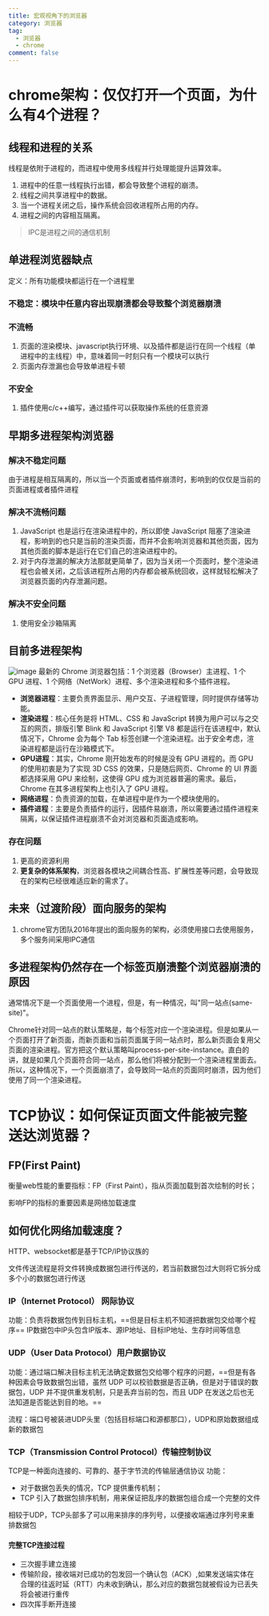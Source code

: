 ```yaml
---
title: 宏观视角下的浏览器
category: 浏览器
tag:
  - 浏览器
  - chrome
comment: false
---
```


# chrome架构：仅仅打开一个页面，为什么有4个进程？
## 线程和进程的关系
线程是依附于进程的，而进程中使用多线程并行处理能提升运算效率。
1. 进程中的任意一线程执行出错，都会导致整个进程的崩溃。
2. 线程之间共享进程中的数据。
3. 当一个进程关闭之后，操作系统会回收进程所占用的内存。
4. 进程之间的内容相互隔离。

> IPC是进程之间的通信机制

## 单进程浏览器缺点
定义：所有功能模块都运行在一个进程里

### 不稳定：模块中任意内容出现崩溃都会导致整个浏览器崩溃

### 不流畅
1. 页面的渲染模块、javascript执行环境、以及插件都是运行在同一个线程（单进程中的主线程）中，意味着同一时刻只有一个模块可以执行
2. 页面内存泄漏也会导致单进程卡顿 

### 不安全
1. 插件使用c/c++编写，通过插件可以获取操作系统的任意资源

## 早期多进程架构浏览器

### 解决不稳定问题
由于进程是相互隔离的，所以当一个页面或者插件崩溃时，影响到的仅仅是当前的页面进程或者插件进程

### 解决不流畅问题
1. JavaScript 也是运行在渲染进程中的，所以即使 JavaScript 阻塞了渲染进程，影响到的也只是当前的渲染页面，而并不会影响浏览器和其他页面，因为其他页面的脚本是运行在它们自己的渲染进程中的。
2. 对于内存泄漏的解决方法那就更简单了，因为当关闭一个页面时，整个渲染进程也会被关闭，之后该进程所占用的内存都会被系统回收，这样就轻松解决了浏览器页面的内存泄漏问题。

### 解决不安全问题
1. 使用安全沙箱隔离

## 目前多进程架构
![image](https://static001.geekbang.org/resource/image/b6/fc/b61cab529fa31301bde290813b4587fc.png)
最新的 Chrome 浏览器包括：1 个浏览器（Browser）主进程、1 个 GPU 进程、1 个网络（NetWork）进程、多个渲染进程和多个插件进程。

- **浏览器进程**：主要负责界面显示、用户交互、子进程管理，同时提供存储等功能。
- **渲染进程**：核心任务是将 HTML、CSS 和 JavaScript 转换为用户可以与之交互的网页，排版引擎 Blink 和 JavaScript 引擎 V8 都是运行在该进程中，默认情况下，Chrome 会为每个 Tab 标签创建一个渲染进程。出于安全考虑，渲染进程都是运行在沙箱模式下。
- **GPU进程**：其实，Chrome 刚开始发布的时候是没有 GPU 进程的。而 GPU 的使用初衷是为了实现 3D CSS 的效果，只是随后网页、Chrome 的 UI 界面都选择采用 GPU 来绘制，这使得 GPU 成为浏览器普遍的需求。最后，Chrome 在其多进程架构上也引入了 GPU 进程。
- **网络进程**：负责资源的加载，在单进程中是作为一个模块使用的。
- **插件进程**：主要是负责插件的运行，因插件易崩溃，所以需要通过插件进程来隔离，以保证插件进程崩溃不会对浏览器和页面造成影响。

### 存在问题
1. 更高的资源利用
2. **更复杂的体系架构**，浏览器各模块之间耦合性高、扩展性差等问题，会导致现在的架构已经很难适应新的需求了。

## 未来（过渡阶段）面向服务的架构
1. chrome官方团队2016年提出的面向服务的架构，必须使用接口去使用服务，多个服务间采用IPC通信

## 多进程架构仍然存在一个标签页崩溃整个浏览器崩溃的原因
通常情况下是一个页面使用一个进程，但是，有一种情况，叫"同一站点(same-site)"。

Chrome针对同一站点的默认策略是，每个标签对应一个渲染进程。但是如果从一个页面打开了新页面，而新页面和当前页面属于同一站点时，那么新页面会复用父页面的渲染进程。官方把这个默认策略叫process-per-site-instance。直白的讲，就是如果几个页面符合同一站点，那么他们将被分配到一个渲染进程里面去。
所以，这种情况下，一个页面崩溃了，会导致同一站点的页面同时崩溃，因为他们使用了同一个渲染进程。


# TCP协议：如何保证页面文件能被完整送达浏览器？

## FP(First Paint)
衡量web性能的重要指标：FP（First Paint），指从页面加载到首次绘制的时长；

影响FP的指标的重要因素是网络加载速度

## 如何优化网络加载速度？
HTTP、websocket都是基于TCP/IP协议族的

文件传送流程是将文件转换成数据包进行传送的，若当前数据包过大则将它拆分成多个小的数据包进行传送

### IP（Internet Protocol） 网际协议
功能：负责将数据包传到目标主机，==但是目标主机不知道把数据包交给哪个程序==
IP数据包中IP头包含IP版本、源IP地址、目标IP地址、生存时间等信息

### UDP（User Data Protocol）用户数据协议
功能：通过端口解决目标主机无法确定数据包交给哪个程序的问题，==但是有各种因素会导致数据包出错，虽然 UDP 可以校验数据是否正确，但是对于错误的数据包，UDP 并不提供重发机制，只是丢弃当前的包，而且 UDP 在发送之后也无法知道是否能达到目的地。==

流程：端口号被装进UDP头里（包括目标端口和源都那口），UDP和原始数据组成新的数据包

### TCP（Transmission Control Protocol）传输控制协议
TCP是一种面向连接的、可靠的、基于字节流的传输层通信协议
功能：  
- 对于数据包丢失的情况，TCP 提供重传机制；
- TCP 引入了数据包排序机制，用来保证把乱序的数据包组合成一个完整的文件

相较于UDP，TCP头部多了可以用来排序的序列号，以便接收端通过序列号来重排数据包

#### 完整TCP连接过程
- 三次握手建立连接
- 传输阶段，接收端对已成功的包发回一个确认包（ACK）,如果发送端实体在合理的往返时延（RTT）内未收到确认，那么对应的数据包就被假设为已丢失将会被进行重传
- 四次挥手断开连接